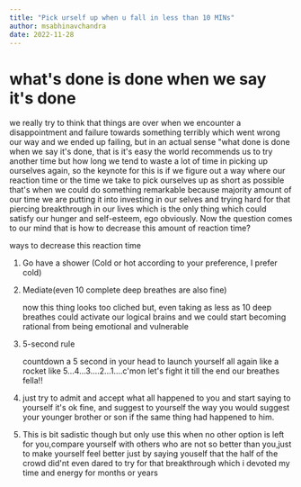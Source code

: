 ```yaml
---
title: "Pick urself up when u fall in less than 10 MINs"
author: msabhinavchandra
date: 2022-11-28
---
```


#  what's done is done when we say it's done

we really try to think that things are over when we encounter a disappointment and failure towards something terribly which went wrong our way and we ended up failing, but in an actual sense "what done is done when we say it's done, that is it's easy the world recommends us to try another time but how long we tend to waste a lot of time in picking up ourselves again, so the keynote for this is if we figure out a way where our reaction time or the time we take to pick ourselves up as short as possible that's when we could do something remarkable because majority amount of our time we are putting it into investing in our selves and trying hard for that piercing breakthrough in our lives which is the only thing which could satisfy our hunger and self-esteem, ego obviously. Now the question comes to our mind that is how to decrease this amount of reaction time?

ways to decrease this reaction time

1) Go have a shower (Cold or hot according to your preference, I  prefer cold)

2) Mediate(even 10 complete deep breathes are also fine)

    now this thing looks too cliched but, even taking as less as 10 deep breathes could activate our logical brains and we could start becoming rational from being emotional and vulnerable 

3) 5-second rule

    countdown a 5 second in your head to launch yourself all again like a rocket like 5...4...3....2...1....c'mon let's fight it till the end our breathes fella!!

4) just try to admit and accept what all happened to you and start saying to yourself it's ok fine, and suggest to yourself the way you would suggest your younger brother or son if the same thing had happened to him. 

5) This is bit sadistic though but only use this when no other option is left for you,compare yourself with others who are not so better than you,just to make yourself feel better just by saying youself that the half of the crowd did'nt even dared to try for that breakthrough which i devoted my time and energy  for months or years  

